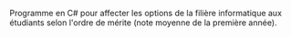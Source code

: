 Programme en C# pour affecter les options de la filière informatique aux étudiants selon l'ordre de mérite (note moyenne de la première année).
